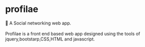 # profilae
🌟 A Social networking web app. <br> <br>
Profilae is a front end based web app designed using the tools of jquery,bootstarp,CSS,HTML and javascript.<br> <br>
